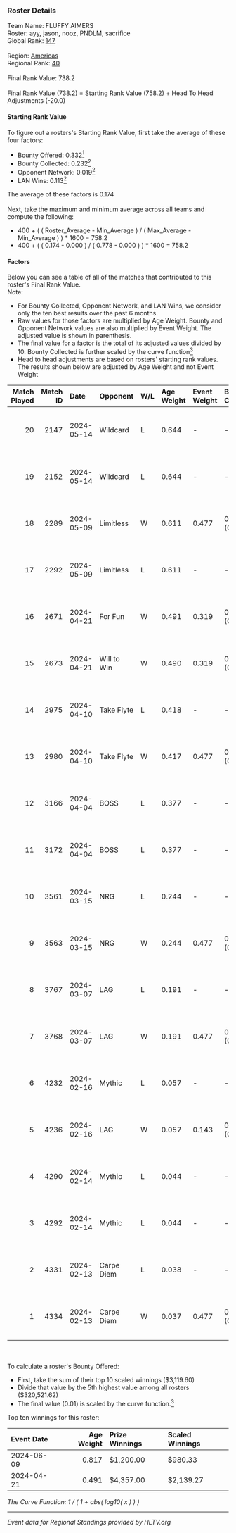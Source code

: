 ### Roster Details<br />
Team Name: FLUFFY AIMERS<br />
Roster: ayy, jason, nooz, PNDLM, sacrifice<br />
Global Rank: [147](../standings_global.md)<br />
<br />
Region: [Americas]( ../standings_americas.md)<br />
Regional Rank: [40]( ../standings_americas.md)<br />
<br />
Final Rank Value:  738.2<br />
<br />
Final Rank Value (738.2) = Starting Rank Value (758.2) + Head To Head Adjustments (-20.0)<br />

#### Starting Rank Value<br />
To figure out a rosters's Starting Rank Value, first take the average of these four factors:<br />
- Bounty Offered: 0.332[<sup>1</sup>](#table2)
- Bounty Collected: 0.232[<sup>2</sup>](#table1)
- Opponent Network: 0.019[<sup>2</sup>](#table1)
- LAN Wins: 0.113[<sup>2</sup>](#table1)

The average of these factors is 0.174<br />
<br />
Next, take the maximum and minimum average across all teams and compute the following:<br />
- 400 + ( ( Roster_Average - Min_Average ) / ( Max_Average - Min_Average ) ) * 1600 = 758.2
- 400 + ( ( 0.174 - 0.000 ) / ( 0.778 - 0.000 ) ) * 1600 = 758.2


#### Factors<br />
Below you can see a table of all of the matches that contributed to this roster's Final Rank Value.<br />
Note:<br />

- For Bounty Collected, Opponent Network, and LAN Wins, we consider only the ten best results over the past 6 months.
- Raw values for those factors are multiplied by Age Weight. Bounty and Opponent Network values are also multiplied by Event Weight. The adjusted value is shown in parenthesis.
- The final value for a factor is the total of its adjusted values divided by 10. Bounty Collected is further scaled by the curve function[<sup>3</sup>](#curveFunction)
- Head to head adjustments are based on rosters' starting rank values. The results shown below are adjusted by Age Weight and not Event Weight
<span id="table1"></span><br />


| Match Played | Match ID | Date       | Opponent    | W/L | Age Weight | Event Weight | Bounty Collected | Opponent Network | LAN Wins  | H2H Adj. | Roster                                 |
| -: | -: | :- | :- | :- | :- | :- | :- | :- | :- | -: | :- |
|           20 |     2147 | 2024-05-14 | Wildcard    | L   | 0.644      | -            | -                | -                | -         |    -6.17 | ayy, jason, nooz, PNDLM, sacrifice     |
|           19 |     2152 | 2024-05-14 | Wildcard    | L   | 0.644      | -            | -                | -                | -         |    -6.47 | ayy, jason, nooz, PNDLM, sacrifice     |
|           18 |     2289 | 2024-05-09 | Limitless   | W   | 0.611      | 0.477        | 0.001 (0.000)    | 0.159 (0.046)    | 0 (0.000) |     6.91 | ayy, jason, nooz, PNDLM, sacrifice     |
|           17 |     2292 | 2024-05-09 | Limitless   | L   | 0.611      | -            | -                | -                | -         |   -12.65 | ayy, jason, nooz, PNDLM, sacrifice     |
|           16 |     2671 | 2024-04-21 | For Fun     | W   | 0.491      | 0.319        | 0.003 (0.001)    | 0.019 (0.003)    | 1 (0.491) |     5.89 | ayy, brett, Fr3nk1e, jason, PNDLM      |
|           15 |     2673 | 2024-04-21 | Will to Win | W   | 0.490      | 0.319        | 0.001 (0.000)    | 0.000 (0.000)    | 1 (0.490) |     3.37 | ayy, brett, Fr3nk1e, jason, PNDLM      |
|           14 |     2975 | 2024-04-10 | Take Flyte  | L   | 0.418      | -            | -                | -                | -         |    -7.66 | ayy, intra, jason, PNDLM, sacrifice    |
|           13 |     2980 | 2024-04-10 | Take Flyte  | W   | 0.417      | 0.477        | 0.002 (0.000)    | 0.231 (0.046)    | 0 (0.000) |     5.59 | ayy, jason, nooz, PNDLM, sacrifice     |
|           12 |     3166 | 2024-04-04 | BOSS        | L   | 0.377      | -            | -                | -                | -         |    -5.21 | ayy, intra, jason, nooz, sacrifice     |
|           11 |     3172 | 2024-04-04 | BOSS        | L   | 0.377      | -            | -                | -                | -         |    -5.39 | ayy, intra, jason, PNDLM, sacrifice    |
|           10 |     3561 | 2024-03-15 | NRG         | L   | 0.244      | -            | -                | -                | -         |    -2.97 | ayy, intra, jason, PNDLM, sacrifice    |
|            9 |     3563 | 2024-03-15 | NRG         | W   | 0.244      | 0.477        | 0.020 (0.002)    | 0.502 (0.058)    | 0 (0.000) |     4.80 | ayy, intra, jason, PNDLM, sacrifice    |
|            8 |     3767 | 2024-03-07 | LAG         | L   | 0.191      | -            | -                | -                | -         |    -2.43 | ayy, jason, LEARSI, PNDLM, sacrifice   |
|            7 |     3768 | 2024-03-07 | LAG         | W   | 0.191      | 0.477        | 0.012 (0.001)    | 0.376 (0.034)    | 0 (0.000) |     3.64 | ayy, jason, LEARSI, PNDLM, sacrifice   |
|            6 |     4232 | 2024-02-16 | Mythic      | L   | 0.057      | -            | -                | -                | -         |    -0.81 | intra, jason, LEARSI, PNDLM, sacrifice |
|            5 |     4236 | 2024-02-16 | LAG         | W   | 0.057      | 0.143        | 0.012 (0.000)    | 0.376 (0.003)    | 0 (0.000) |     1.09 | intra, jason, LEARSI, PNDLM, sacrifice |
|            4 |     4290 | 2024-02-14 | Mythic      | L   | 0.044      | -            | -                | -                | -         |    -0.63 | intra, jason, LEARSI, PNDLM, sacrifice |
|            3 |     4292 | 2024-02-14 | Mythic      | L   | 0.044      | -            | -                | -                | -         |    -0.63 | intra, jason, LEARSI, PNDLM, sacrifice |
|            2 |     4331 | 2024-02-13 | Carpe Diem  | L   | 0.038      | -            | -                | -                | -         |    -0.73 | intra, jason, LEARSI, PNDLM, sacrifice |
|            1 |     4334 | 2024-02-13 | Carpe Diem  | W   | 0.037      | 0.477        | 0.005 (0.000)    | 0.035 (0.001)    | 0 (0.000) |     0.46 | intra, jason, LEARSI, PNDLM, sacrifice |

<br />
<span id="table2"></span><br />
To calculate a roster's Bounty Offered:<br />

- First, take the sum of their top 10 scaled winnings ($3,119.60)
- Divide that value by the 5th highest value among all rosters ($320,521.62)
- The final value (0.01) is scaled by the curve function.[<sup>3</sup>](#curveFunction)

Top ten winnings for this roster:<br />

| Event Date | Age Weight | Prize Winnings | Scaled Winnings |
| :- | -: | :- | :- |
| 2024-06-09 |      0.817 | $1,200.00      | $980.33         |
| 2024-04-21 |      0.491 | $4,357.00      | $2,139.27       |


<span id="curveFunction"></span>_The Curve Function: 1 / ( 1 + abs( log10( x ) ) )_<br />

---
_Event data for Regional Standings provided by HLTV.org_<br />
